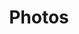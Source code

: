 ﻿---
title: Photos
layout: photos
---
<div class="album py-5">
    <div class="container">
        <div class="row row-cols-1 row-cols-sm-2 row-cols-md-3 g-3">
            <div class="col">
                <div class="card shadow-sm">
                    <embed src="./cdn/img/img1.png" width="100%" height="225" alt draggable="false" />
                </div>
            </div>
            <div class="col">
                <div class="card shadow-sm">
                    <embed src="./cdn/img/img2.png" width="100%" height="225" alt draggable="false" />
                </div>
            </div>
            <div class="col">
                <div class="card shadow-sm">
                    <embed src="./cdn/img/img3.png" width="100%" height="225" alt draggable="false" />
                </div>
            </div>
            <div class="col">
                <div class="card shadow-sm">
                    <embed src="./cdn/img/img4.png" width="100%" height="225" alt draggable="false" />
                </div>
            </div>
            <div class="col">
                <div class="card shadow-sm">
                    <embed src="./cdn/img/img5.png" width="100%" height="225" alt draggable="false" />
                </div>
            </div>
            <div class="col">
                <div class="card shadow-sm">
                    <embed src="./cdn/img/img6.png" width="100%" height="225" alt draggable="false" />
                </div>
            </div>
            <div class="col">
                <div class="card shadow-sm">
                    <embed src="./cdn/img/img7.png" width="100%" height="225" alt draggable="false" />
                </div>
            </div>
            <div class="col">
                <div class="card shadow-sm">
                    <embed src="./cdn/img/img8.png" width="100%" height="225" alt draggable="false" />
                </div>
            </div>
            <div class="col">
                <div class="card shadow-sm">
                    <embed src="./cdn/img/img9.png" width="100%" height="225" alt draggable="false" />
                </div>
            </div>
            <div class="col">
                <div class="card shadow-sm">
                    <embed src="./cdn/img/img10.png" width="100%" height="225" alt draggable="false" />
                </div>
            </div>
            <div class="col">
                <div class="card shadow-sm">
                    <embed src="./cdn/img/img11.png" width="100%" height="225" alt draggable="false" />
                </div>
            </div>
            <div class="col">
                <div class="card shadow-sm">
                    <embed src="./cdn/img/img12.png" width="100%" height="225" alt draggable="false" />
                </div>
            </div>
            <div class="col">
                <div class="card shadow-sm">
                    <embed src="./cdn/img/img13.png" width="100%" height="225" alt draggable="false" />
                </div>
            </div>
            <div class="col">
                <div class="card shadow-sm">
                    <embed src="./cdn/img/img14.png" width="100%" height="225" alt draggable="false" />
                </div>
            </div>
            <div class="col">
                <div class="card shadow-sm">
                    <embed src="./cdn/img/img15.png" width="100%" height="225" alt draggable="false" />
                </div>
            </div>
            <div class="col">
                <div class="card shadow-sm">
                    <embed src="./cdn/img/img16.png" width="100%" height="225" alt draggable="false" />
                </div>
            </div>
            <div class="col">
                <div class="card shadow-sm">
                    <embed src="./cdn/img/img17.png" width="100%" height="225" alt draggable="false" />
                </div>
            </div>
            <div class="col">
                <div class="card shadow-sm">
                    <embed src="./cdn/img/img18.png" width="100%" height="225" alt draggable="false" />
                </div>
            </div>
            <div class="col">
                <div class="card shadow-sm">
                    <embed src="./cdn/img/img19.png" width="100%" height="225" alt draggable="false" />
                </div>
            </div>
            <div class="col">
                <div class="card shadow-sm">
                    <embed src="./cdn/img/img20.png" width="100%" height="225" alt draggable="false" />
                </div>
            </div>
            <div class="col">
                <div class="card shadow-sm">
                    <embed src="./cdn/img/img21.png" width="100%" height="225" alt draggable="false" />
                </div>
            </div>
            <div class="col">
                <div class="card shadow-sm">
                    <embed src="./cdn/img/img22.png" width="100%" height="225" alt draggable="false" />
                </div>
            </div>
            <!--
                <div class="col">
                  <div class="card shadow-sm">
                    <svg class="bd-placeholder-img card-img-top" width="100%" height="225" xmlns="http://www.w3.org/2000/svg" role="img" aria-label="Placeholder: Thumbnail" preserveAspectRatio="xMidYMid slice" focusable="false"><title>Placeholder</title><rect width="100%" height="100%" fill="#55595c"></rect><text x="50%" y="50%" fill="#eceeef" dy=".3em">Thumbnail</text></svg>
</div>
                </div>
                <div class="col">
                  <div class="card shadow-sm">
                    <svg class="bd-placeholder-img card-img-top" width="100%" height="225" xmlns="http://www.w3.org/2000/svg" role="img" aria-label="Placeholder: Thumbnail" preserveAspectRatio="xMidYMid slice" focusable="false"><title>Placeholder</title><rect width="100%" height="100%" fill="#55595c"></rect><text x="50%" y="50%" fill="#eceeef" dy=".3em">Thumbnail</text></svg>
 </div>
                </div>
                <div class="col">
                  <div class="card shadow-sm">
                    <svg class="bd-placeholder-img card-img-top" width="100%" height="225" xmlns="http://www.w3.org/2000/svg" role="img" aria-label="Placeholder: Thumbnail" preserveAspectRatio="xMidYMid slice" focusable="false"><title>Placeholder</title><rect width="100%" height="100%" fill="#55595c"></rect><text x="50%" y="50%" fill="#eceeef" dy=".3em">Thumbnail</text></svg>
</div>
                </div>
                <div class="col">
                  <div class="card shadow-sm">
                    <svg class="bd-placeholder-img card-img-top" width="100%" height="225" xmlns="http://www.w3.org/2000/svg" role="img" aria-label="Placeholder: Thumbnail" preserveAspectRatio="xMidYMid slice" focusable="false"><title>Placeholder</title><rect width="100%" height="100%" fill="#55595c"></rect><text x="50%" y="50%" fill="#eceeef" dy=".3em">Thumbnail</text></svg>
</div>
                </div>
                <div class="col">
                  <div class="card shadow-sm">
                    <svg class="bd-placeholder-img card-img-top" width="100%" height="225" xmlns="http://www.w3.org/2000/svg" role="img" aria-label="Placeholder: Thumbnail" preserveAspectRatio="xMidYMid slice" focusable="false"><title>Placeholder</title><rect width="100%" height="100%" fill="#55595c"></rect><text x="50%" y="50%" fill="#eceeef" dy=".3em">Thumbnail</text></svg>
</div>
                </div>
                <div class="col">
                  <div class="card shadow-sm">
                    <svg class="bd-placeholder-img card-img-top" width="100%" height="225" xmlns="http://www.w3.org/2000/svg" role="img" aria-label="Placeholder: Thumbnail" preserveAspectRatio="xMidYMid slice" focusable="false"><title>Placeholder</title><rect width="100%" height="100%" fill="#55595c"></rect><text x="50%" y="50%" fill="#eceeef" dy=".3em">Thumbnail</text></svg>
</div>
                </div>
                <div class="col">
                  <div class="card shadow-sm">
                    <svg class="bd-placeholder-img card-img-top" width="100%" height="225" xmlns="http://www.w3.org/2000/svg" role="img" aria-label="Placeholder: Thumbnail" preserveAspectRatio="xMidYMid slice" focusable="false"><title>Placeholder</title><rect width="100%" height="100%" fill="#55595c"></rect><text x="50%" y="50%" fill="#eceeef" dy=".3em">Thumbnail</text></svg>
</div>
                </div>
                <div class="col">
                  <div class="card shadow-sm">
                    <svg class="bd-placeholder-img card-img-top" width="100%" height="225" xmlns="http://www.w3.org/2000/svg" role="img" aria-label="Placeholder: Thumbnail" preserveAspectRatio="xMidYMid slice" focusable="false"><title>Placeholder</title><rect width="100%" height="100%" fill="#55595c"></rect><text x="50%" y="50%" fill="#eceeef" dy=".3em">Thumbnail</text></svg>
</div>
                </div>-->
        </div>
    </div>
</div>

